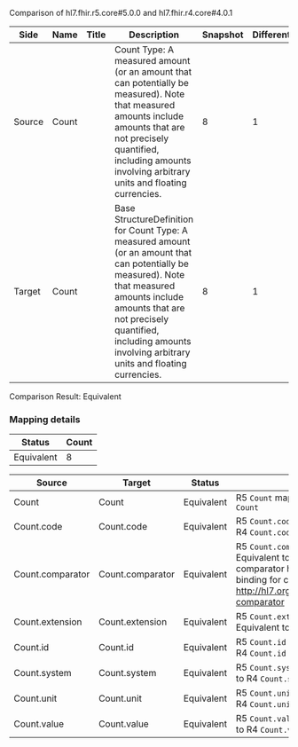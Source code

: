 Comparison of hl7.fhir.r5.core#5.0.0 and hl7.fhir.r4.core#4.0.1

| Side | Name | Title | Description | Snapshot | Differential |
| --- | --- | --- | --- | --- | --- |
| Source | Count |  | Count Type: A measured amount (or an amount that can potentially be measured). Note that measured amounts include amounts that are not precisely quantified, including amounts involving arbitrary units and floating currencies. | 8 | 1 |
| Target | Count |  | Base StructureDefinition for Count Type: A measured amount (or an amount that can potentially be measured). Note that measured amounts include amounts that are not precisely quantified, including amounts involving arbitrary units and floating currencies. | 8 | 1 |


Comparison Result: Equivalent


### Mapping details

| Status | Count |
| ------ | ----- |
Equivalent | 8 |


| Source | Target | Status | Message |
| ------ | ------ | ------ | ------- |
| Count | Count | Equivalent | R5 `Count` maps as Equivalent to R4 `Count` |
| Count.code | Count.code | Equivalent | R5 `Count.code` maps as Equivalent to R4 `Count.code` |
| Count.comparator | Count.comparator | Equivalent | R5 `Count.comparator` maps as Equivalent to R4 `Count.comparator` - comparator has compatible required binding for code type: http://hl7.org/fhir/ValueSet/quantity-comparator|5.0.0 and http://hl7.org/fhir/ValueSet/quantity-comparator|4.0.1 (Equivalent) |
| Count.extension | Count.extension | Equivalent | R5 `Count.extension` maps as Equivalent to R4 `Count.extension` |
| Count.id | Count.id | Equivalent | R5 `Count.id` maps as Equivalent to R4 `Count.id` |
| Count.system | Count.system | Equivalent | R5 `Count.system` maps as Equivalent to R4 `Count.system` |
| Count.unit | Count.unit | Equivalent | R5 `Count.unit` maps as Equivalent to R4 `Count.unit` |
| Count.value | Count.value | Equivalent | R5 `Count.value` maps as Equivalent to R4 `Count.value` |

